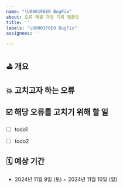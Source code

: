 ```yaml
---
name: "\U0001F6E0️ BugFix"
about: 오류 해결 과정 기록 템플릿
title: ''
labels: "\U0001F6E0️ BugFix"
assignees: ''

---
```


## ⛳️ 개요


## 💥 고치고자 하는 오류 


## ☑️ 해당 오류를 고치기 위해 할 일 
- [ ] todo1
- [ ] todo2


## 🗓️ 예상 기간
- 2024년 11월 9일 (토) ~ 2024년 11월 10일 (일)

